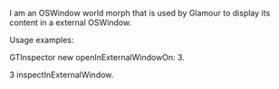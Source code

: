 I am an OSWindow world morph that is used by Glamour to display its content in a external OSWindow.Usage examples:GTInspector new openInExternalWindowOn: 3.3 inspectInExternalWindow.